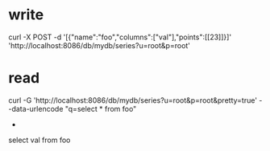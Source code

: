 # write
curl -X POST -d '[{"name":"foo","columns":["val"],"points":[[23]]}]' 'http://localhost:8086/db/mydb/series?u=root&p=root'

# read
curl -G 'http://localhost:8086/db/mydb/series?u=root&p=root&pretty=true' --data-urlencode "q=select * from foo"

-
select val from foo
